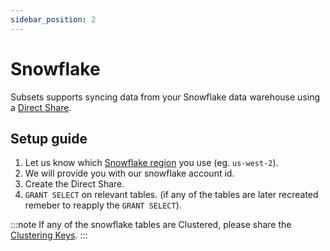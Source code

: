 ```yaml
---
sidebar_position: 2
---
```


# Snowflake

Subsets supports syncing data from your Snowflake data warehouse using a [Direct Share](https://docs.snowflake.com/en/guides-overview-sharing#direct-share).

## Setup guide

1. Let us know which [Snowflake region](https://docs.snowflake.com/en/user-guide/intro-regions) you use (eg. `us-west-2`).
2. We will provide you with our snowflake account id.
3. Create the Direct Share.
4. `GRANT SELECT` on relevant tables. (if any of the tables are later recreated remeber to reapply the `GRANT SELECT`).

:::note
If any of the snowflake tables are Clustered, please share the [Clustering Keys](https://docs.snowflake.com/en/user-guide/tables-clustering-keys). 
:::
